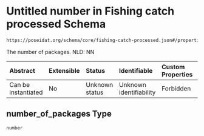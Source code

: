 # Untitled number in Fishing catch processed Schema

```txt
https://poseidat.org/schema/core/fishing-catch-processed.json#/properties/number_of_packages
```

The number of packages. NLD: NN

| Abstract            | Extensible | Status         | Identifiable            | Custom Properties | Additional Properties | Access Restrictions | Defined In                                                                                        |
| :------------------ | :--------- | :------------- | :---------------------- | :---------------- | :-------------------- | :------------------ | :------------------------------------------------------------------------------------------------ |
| Can be instantiated | No         | Unknown status | Unknown identifiability | Forbidden         | Allowed               | none                | [fishing-catch-processed.json*](schemas/core/fishing-catch-processed.json "open original schema") |

## number_of_packages Type

`number`

